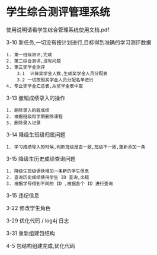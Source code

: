 # 学生综合测评管理系统

使用说明请看学生综合管理系统使用文档.pdf



3-10 新任务,一切没有按计划进行,目标得到准确的学习测评数据

```
1. 第一班级测评,完成
2. 第二综合测评,没有问题
3. 第三奖学金测评
	3.1  计算奖学金人数,生成奖学金人员分配表
	3.2 一切按照奖学金人员分配名单进行
4. 专业奖学金汇总表,从奖学金表中取
```

3-13 撤销成绩录入的操作

```
1. 删除录入的脏成绩
2. 根据班级和学期删除课程
3. 删除录入记录
```

3-14 降级生班级归属问题

```
1. 学习成绩导入的时候,判断班级是否一致,班级不一致,重新添加一条
```

3-15 降级生历史成绩查询问题

```
1. 降级生班级调换增加一条新的学生信息
2. 查询历史成绩使用学生 ID 查询,出错
3. 根据学号得到不同的 ID ,根据各个 ID 进行查询
```

3-15 违纪信息

3-22 修改学生角色

3-29 优化代码 / log4j 日志

3-31 重新组建包结构

4-5 包结构组建完成,优化代码



​	

